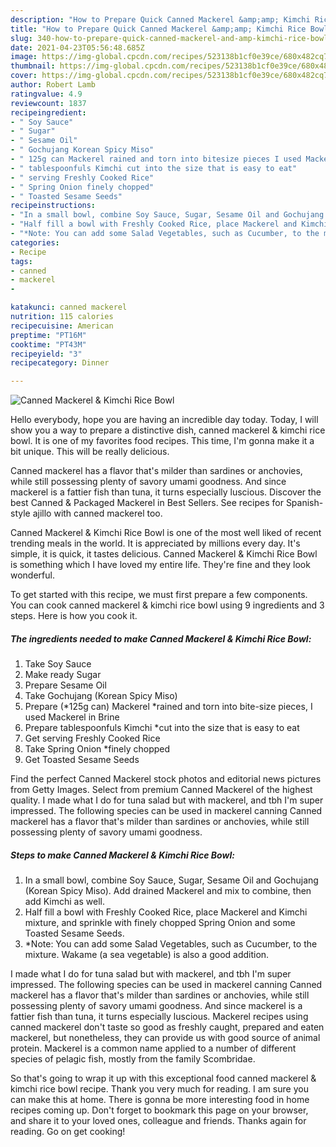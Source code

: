 ```yaml
---
description: "How to Prepare Quick Canned Mackerel &amp;amp; Kimchi Rice Bowl"
title: "How to Prepare Quick Canned Mackerel &amp;amp; Kimchi Rice Bowl"
slug: 340-how-to-prepare-quick-canned-mackerel-and-amp-kimchi-rice-bowl
date: 2021-04-23T05:56:48.685Z
image: https://img-global.cpcdn.com/recipes/523138b1cf0e39ce/680x482cq70/canned-mackerel-kimchi-rice-bowl-recipe-main-photo.jpg
thumbnail: https://img-global.cpcdn.com/recipes/523138b1cf0e39ce/680x482cq70/canned-mackerel-kimchi-rice-bowl-recipe-main-photo.jpg
cover: https://img-global.cpcdn.com/recipes/523138b1cf0e39ce/680x482cq70/canned-mackerel-kimchi-rice-bowl-recipe-main-photo.jpg
author: Robert Lamb
ratingvalue: 4.9
reviewcount: 1837
recipeingredient:
- " Soy Sauce"
- " Sugar"
- " Sesame Oil"
- " Gochujang Korean Spicy Miso"
- " 125g can Mackerel rained and torn into bitesize pieces I used Mackerel in Brine"
- " tablespoonfuls Kimchi cut into the size that is easy to eat"
- " serving Freshly Cooked Rice"
- " Spring Onion finely chopped"
- " Toasted Sesame Seeds"
recipeinstructions:
- "In a small bowl, combine Soy Sauce, Sugar, Sesame Oil and Gochujang (Korean Spicy Miso). Add drained Mackerel and mix to combine, then add Kimchi as well."
- "Half fill a bowl with Freshly Cooked Rice, place Mackerel and Kimchi mixture, and sprinkle with finely chopped Spring Onion and some Toasted Sesame Seeds."
- "*Note: You can add some Salad Vegetables, such as Cucumber, to the mixture. Wakame (a sea vegetable) is also a good addition."
categories:
- Recipe
tags:
- canned
- mackerel
- 

katakunci: canned mackerel  
nutrition: 115 calories
recipecuisine: American
preptime: "PT16M"
cooktime: "PT43M"
recipeyield: "3"
recipecategory: Dinner

---
```



![Canned Mackerel &amp; Kimchi Rice Bowl](https://img-global.cpcdn.com/recipes/523138b1cf0e39ce/680x482cq70/canned-mackerel-kimchi-rice-bowl-recipe-main-photo.jpg)

Hello everybody, hope you are having an incredible day today. Today, I will show you a way to prepare a distinctive dish, canned mackerel &amp; kimchi rice bowl. It is one of my favorites food recipes. This time, I'm gonna make it a bit unique. This will be really delicious.

Canned mackerel has a flavor that&#39;s milder than sardines or anchovies, while still possessing plenty of savory umami goodness. And since mackerel is a fattier fish than tuna, it turns especially luscious. Discover the best Canned &amp; Packaged Mackerel in Best Sellers. See recipes for Spanish-style ajillo with canned mackerel too.

Canned Mackerel &amp; Kimchi Rice Bowl is one of the most well liked of recent trending meals in the world. It is appreciated by millions every day. It's simple, it is quick, it tastes delicious. Canned Mackerel &amp; Kimchi Rice Bowl is something which I have loved my entire life. They're fine and they look wonderful.


To get started with this recipe, we must first prepare a few components. You can cook canned mackerel &amp; kimchi rice bowl using 9 ingredients and 3 steps. Here is how you cook it.

<!--inarticleads1-->

##### The ingredients needed to make Canned Mackerel &amp; Kimchi Rice Bowl:

1. Take  Soy Sauce
1. Make ready  Sugar
1. Prepare  Sesame Oil
1. Take  Gochujang (Korean Spicy Miso)
1. Prepare  (*125g can) Mackerel *rained and torn into bite-size pieces, I used Mackerel in Brine
1. Prepare  tablespoonfuls Kimchi *cut into the size that is easy to eat
1. Get  serving Freshly Cooked Rice
1. Take  Spring Onion *finely chopped
1. Get  Toasted Sesame Seeds


Find the perfect Canned Mackerel stock photos and editorial news pictures from Getty Images. Select from premium Canned Mackerel of the highest quality. I made what I do for tuna salad but with mackerel, and tbh I&#39;m super impressed. The following species can be used in mackerel canning Canned mackerel has a flavor that&#39;s milder than sardines or anchovies, while still possessing plenty of savory umami goodness. 

<!--inarticleads2-->

##### Steps to make Canned Mackerel &amp; Kimchi Rice Bowl:

1. In a small bowl, combine Soy Sauce, Sugar, Sesame Oil and Gochujang (Korean Spicy Miso). Add drained Mackerel and mix to combine, then add Kimchi as well.
1. Half fill a bowl with Freshly Cooked Rice, place Mackerel and Kimchi mixture, and sprinkle with finely chopped Spring Onion and some Toasted Sesame Seeds.
1. *Note: You can add some Salad Vegetables, such as Cucumber, to the mixture. Wakame (a sea vegetable) is also a good addition.


I made what I do for tuna salad but with mackerel, and tbh I&#39;m super impressed. The following species can be used in mackerel canning Canned mackerel has a flavor that&#39;s milder than sardines or anchovies, while still possessing plenty of savory umami goodness. And since mackerel is a fattier fish than tuna, it turns especially luscious. Mackerel recipes using canned mackerel don&#39;t taste so good as freshly caught, prepared and eaten mackerel, but nonetheless, they can provide us with good source of animal protein. Mackerel is a common name applied to a number of different species of pelagic fish, mostly from the family Scombridae. 

So that's going to wrap it up with this exceptional food canned mackerel &amp; kimchi rice bowl recipe. Thank you very much for reading. I am sure you can make this at home. There is gonna be more interesting food in home recipes coming up. Don't forget to bookmark this page on your browser, and share it to your loved ones, colleague and friends. Thanks again for reading. Go on get cooking!
